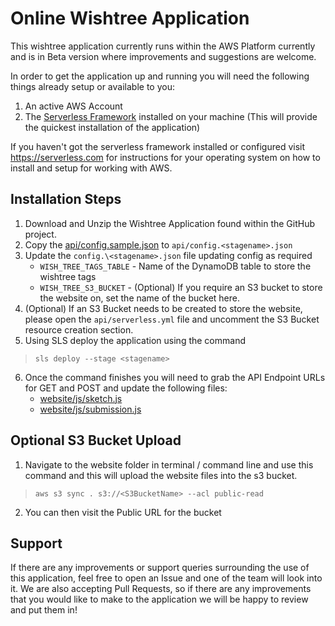 ﻿
# Online Wishtree Application
This wishtree application currently runs within the AWS Platform currently and is in Beta version where improvements and suggestions are welcome. 

In order to get the application up and running you will need the following things already setup or available to you:
1. An active AWS Account
2. The [Serverless Framework](https://serverless.com) installed on your machine (This will provide the quickest installation of the application)

If you haven't got the serverless framework installed or configured visit https://serverless.com for instructions for your operating system on how to install and setup for working with AWS.

## Installation Steps
1. Download and Unzip the Wishtree Application found within the GitHub project.
2. Copy the [api/config.sample.json](api/config.sample.json) to `api/config.<stagename>.json`
3. Update the `config.\<stagename>.json` file updating config as required
   - `WISH_TREE_TAGS_TABLE` - Name of the DynamoDB table to store the wishtree tags
   - `WISH_TREE_S3_BUCKET` - (Optional) If you require an S3 bucket to store the website on, set the name of the bucket here.
4. (Optional) If an S3 Bucket needs to be created to store the website, please open the `api/serverless.yml` file and uncomment the S3 Bucket resource creation section.
5. Using SLS deploy the application using the command
> `sls deploy --stage <stagename>` 
6. Once the command finishes you will need to grab the API Endpoint URLs for GET and POST and update the following files:
	* [website/js/sketch.js](website/js/sketch.js)
	* [website/js/submission.js](website/js/submission.js)

## Optional S3 Bucket Upload
1. Navigate to the website folder in terminal / command line and use this command and this will upload the website files into the s3 bucket.
> `aws s3 sync . s3://<S3BucketName> --acl public-read`  
2. You can then visit the Public URL for the bucket

## Support
If there are any improvements or support queries surrounding the use of this application, feel free to open an Issue and one of the team will look into it. We are also accepting Pull Requests, so if there are any improvements that you would like to make to the application we will be happy to review and put them in!
